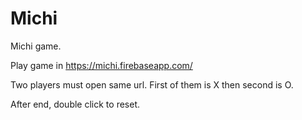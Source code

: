 Michi
=====

Michi game.

Play game in https://michi.firebaseapp.com/

Two players must open same url. First of them is X then second is O.

After end, double click to reset.